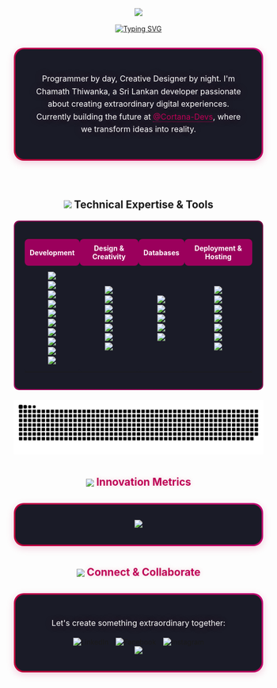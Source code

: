 

<div align="center">
<img src="https://capsule-render.vercel.app/api?type=waving&height=300&text=Chama-X&color=0:BE0039,50:BE0055,100:BE0071&fontColor=ffffff&fontSize=60&desc=Digital%20Experience%20Architect&descAlignY=65&animation=fadeIn">

<a href="https://git.io/typing-svg"><img src="https://readme-typing-svg.herokuapp.com?font=Montserrat&weight=600&duration=4002&pause=1000&color=BE0055&width=435&separator=%3C&lines=Code+%C3%97+Creativity+%3D+Experiences+Redefined+%3CI+don%E2%80%99t+just+code;%3CI+craft+moments+that+connect+and+inspire.%3CI+don%E2%80%99t+just+design;%3CI+take+the+unreal+and+make+it+unforgettable.%3CYou+can+call+me+Chamath.+%E3%83%84%3CLet%E2%80%99s+create+something+extraordinary.+%E2%9C%A8" alt="Typing SVG" /></a>

<!-- Introduction Section with Enhanced Gradient -->
<div style="background: linear-gradient(45deg, #BE0039, #BE0071); padding: 3px; border-radius: 20px; margin: 30px 0; box-shadow: 0 4px 15px rgba(190, 0, 85, 0.2);">
    <div style="background: #1a1b27; padding: 30px; border-radius: 18px; border: 1px solid rgba(190, 0, 85, 0.1);">
        <p align="center" style="font-size: 16px; line-height: 1.6; color: #ffffff; text-shadow: 0 0 20px rgba(190, 0, 85, 0.3);">
           Programmer by day, Creative Designer by night. I'm Chamath Thiwanka, a Sri Lankan developer passionate about creating extraordinary digital experiences. Currently building the future at <a href="https://cortana.lk" style="color: #BE0055; text-decoration: none; border-bottom: 1px dotted #BE0055;">@Cortana-Devs</a>, where we transform ideas into reality.
        </p>
    </div>
</div>
<br>


<h2>
    <img src="https://media2.giphy.com/media/QssGEmpkyEOhBCb7e1/giphy.gif?cid=ecf05e47a0n3gi1bfqntqmob8g9aid1oyj2wr3ds3mg700bl&rid=giphy.gif" width="25px">
    Technical Expertise & Tools
</h2>

<div style="background: linear-gradient(45deg, #9B005C, #6A003C); padding: 2px; border-radius: 10px; margin: 20px 0;">
    <div style="background: #1a1b27; padding: 20px; border-radius: 10px;">
        <table align="center" style="width: 100%; border-spacing: 15px;">
            <tr align="center">
                <th style="background: #9B005C; color: white; padding: 10px; border-radius: 8px;">Development</th>
                <th style="background: #9B005C; color: white; padding: 10px; border-radius: 8px;">Design & Creativity</th>
                <th style="background: #9B005C; color: white; padding: 10px; border-radius: 8px;">Databases</th>
                <th style="background: #9B005C; color: white; padding: 10px; border-radius: 8px;">Deployment & Hosting</th>
            </tr>
            <tr align="center" style="color: white;">
                <td style="background: #1a1b27; padding: 12px; border-radius: 8px;">
                    <img src="https://img.shields.io/badge/React-1a1b27?style=for-the-badge&logo=react&logoColor=BE3455" /><br>
                    <img src="https://img.shields.io/badge/Next.js-1a1b27?style=for-the-badge&logo=next.js&logoColor=BE3455" /><br>
                    <img src="https://img.shields.io/badge/MERN-1a1b27?style=for-the-badge&logo=mongodb&logoColor=BE3455" /><br>
                    <img src="https://img.shields.io/badge/Qwik-1a1b27?style=for-the-badge&logo=qwik&logoColor=BE3455" /><br>
                    <img src="https://img.shields.io/badge/TypeScript-1a1b27?style=for-the-badge&logo=typescript&logoColor=BE3455" /><br>
                    <img src="https://img.shields.io/badge/PHP-1a1b27?style=for-the-badge&logo=php&logoColor=BE3455" /><br>
                    <img src="https://img.shields.io/badge/SQL-1a1b27?style=for-the-badge&logo=postgresql&logoColor=BE3455" /><br>
                    <img src="https://img.shields.io/badge/Vercel-1a1b27?style=for-the-badge&logo=vercel&logoColor=BE3455" /><br>
                    <img src="https://img.shields.io/badge/Netlify-1a1b27?style=for-the-badge&logo=netlify&logoColor=BE3455" /><br>
                    <img src="https://img.shields.io/badge/Render-1a1b27?style=for-the-badge&logo=render&logoColor=BE3455" />
                </td>
                <td style="background: #1a1b27; padding: 12px; border-radius: 8px;">
                    <img src="https://img.shields.io/badge/Photoshop-1a1b27?style=for-the-badge&logo=adobe-photoshop&logoColor=CC3D5F" /><br>
                    <img src="https://img.shields.io/badge/Illustrator-1a1b27?style=for-the-badge&logo=adobe-illustrator&logoColor=CC3D5F" /><br>
                    <img src="https://img.shields.io/badge/Figma-1a1b27?style=for-the-badge&logo=figma&logoColor=CC3D5F" /><br>
                    <img src="https://img.shields.io/badge/DaVinci_Resolve-1a1b27?style=for-the-badge&logo=blackmagic-design&logoColor=CC3D5F" /><br>
                    <img src="https://img.shields.io/badge/Blender-1a1b27?style=for-the-badge&logo=blender&logoColor=CC3D5F" /><br>
                    <img src="https://img.shields.io/badge/After_Effects-1a1b27?style=for-the-badge&logo=adobe-after-effects&logoColor=CC3D5F" /><br>
                    <img src="https://img.shields.io/badge/Canva-1a1b27?style=for-the-badge&logo=canva&logoColor=CC3D5F" />
                </td>
                <td style="background: #1a1b27; padding: 12px; border-radius: 8px;">
                    <img src="https://img.shields.io/badge/MongoDB-1a1b27?style=for-the-badge&logo=mongodb&logoColor=BE3455" /><br>
                    <img src="https://img.shields.io/badge/MySQL-1a1b27?style=for-the-badge&logo=mysql&logoColor=BE3455" /><br>
                    <img src="https://img.shields.io/badge/PostgreSQL-1a1b27?style=for-the-badge&logo=postgresql&logoColor=BE3455" /><br>
                    <img src="https://img.shields.io/badge/Firebase-1a1b27?style=for-the-badge&logo=firebase&logoColor=BE3455" /><br>
                    <img src="https://img.shields.io/badge/SQLite-1a1b27?style=for-the-badge&logo=sqlite&logoColor=BE3455" />
                </td>
                <td style="background: #1a1b27; padding: 12px; border-radius: 8px;">
                    <img src="https://img.shields.io/badge/Vercel-1a1b27?style=for-the-badge&logo=vercel&logoColor=CC3D5F" /><br>
                    <img src="https://img.shields.io/badge/Netlify-1a1b27?style=for-the-badge&logo=netlify&logoColor=CC3D5F" /><br>
                    <img src="https://img.shields.io/badge/AWS-1a1b27?style=for-the-badge&logo=amazon-aws&logoColor=CC3D5F" /><br>
                    <img src="https://img.shields.io/badge/Render-1a1b27?style=for-the-badge&logo=render&logoColor=CC3D5F" /><br>
                    <img src="https://img.shields.io/badge/Replicate-1a1b27?style=for-the-badge&logo=replicate&logoColor=CC3D5F" /><br>
                    <img src="https://img.shields.io/badge/Heroku-1a1b27?style=for-the-badge&logo=heroku&logoColor=CC3D5F" /><br>
                    <img src="https://img.shields.io/badge/Firebase-1a1b27?style=for-the-badge&logo=firebase&logoColor=CC3D5F" />
                </td>
            </tr>
        </table>
    </div>
</div>




<picture>
  <source media="(prefers-color-scheme: dark)" srcset="https://raw.githubusercontent.com/chama-x/chama-x/output/github-contribution-grid-snake-dark.svg">
  <source media="(prefers-color-scheme: light)" srcset="https://raw.githubusercontent.com/chama-x/chama-x/output/github-contribution-grid-snake.svg">
  <img alt="github contribution grid snake animation" src="https://raw.githubusercontent.com/chama-x/chama-x/output/github-contribution-grid-snake.svg">
</picture>


<!-- Innovation Metrics with enhanced styling -->
<h2 style="color: #BE0055; text-shadow: 0 0 10px rgba(190, 0, 85, 0.2); margin: 40px 0 20px;">
    <img src="https://media.giphy.com/media/W5eoZHPpUx9sapR0eu/giphy.gif" width="25px" style="vertical-align: middle;">
    Innovation Metrics
</h2>

<div style="background: linear-gradient(45deg, #BE0039, #BE0071); padding: 3px; border-radius: 20px; margin: 30px 0; box-shadow: 0 4px 15px rgba(190, 0, 85, 0.2);">
    <div style="background: #1a1b27; padding: 30px; border-radius: 18px; border: 1px solid rgba(190, 0, 85, 0.1);">
        <div align="center">
            <img src="https://github-readme-stats.vercel.app/api/top-langs/?username=chama-x&layout=compact&theme=radical&bg_color=1a1b27&title_color=BE0055&text_color=ffffff&border_color=BE0055" />
        </div>
    </div>
</div>

<!-- Connect Section with enhanced styling -->
<h2 style="color: #BE0055; text-shadow: 0 0 10px rgba(190, 0, 85, 0.2); margin: 40px 0 20px;">
    <img src="https://media.giphy.com/media/LnQjpWaON8nhr21vNW/giphy.gif" width="25px" style="vertical-align: middle;">
    Connect & Collaborate
</h2>

<div style="background: linear-gradient(45deg, #BE0039, #BE0071); padding: 3px; border-radius: 20px; margin: 30px 0; box-shadow: 0 4px 15px rgba(190, 0, 85, 0.2);">
    <div style="background: #1a1b27; padding: 30px; border-radius: 18px; border: 1px solid rgba(190, 0, 85, 0.1);">
        <div align="center">
            <p style="color: #ffffff; font-size: 16px; margin-bottom: 20px; text-shadow: 0 0 20px rgba(190, 0, 85, 0.3);">Let's create something extraordinary together:</p>
            <div style="display: flex; justify-content: center; gap: 15px; flex-wrap: wrap;">
                <a href="https://linkedin.com/in/chamath-thiwanka" style="text-decoration: none;">
                    <img src="https://img.shields.io/badge/LinkedIn-BE0039?style=for-the-badge&logo=linkedin&logoColor=white" alt="LinkedIn">
                </a>
                <a href="https://facebook.com/chamax.LK" style="text-decoration: none;">
                    <img src="https://img.shields.io/badge/Facebook-BE0055?style=for-the-badge&logo=facebook&logoColor=white" alt="Facebook">
                </a>
                <a href="https://instagram.com/chamax" style="text-decoration: none;">
                    <img src="https://img.shields.io/badge/Instagram-BE0071?style=for-the-badge&logo=instagram&logoColor=white" alt="Instagram">
                </a>
            </div>
</div>

<img src="https://capsule-render.vercel.app/api?type=waving&height=150&section=footer&color=0:BE0039,50:BE0055,100:BE0071">

</div>
